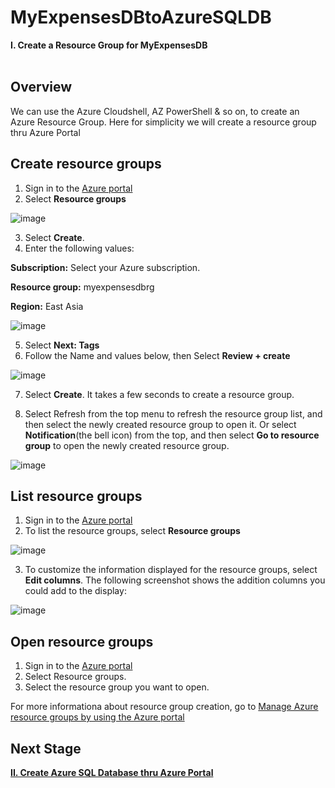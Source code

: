 # MyExpensesDBtoAzureSQLDB

**I. Create a Resource Group for MyExpensesDB**
<br/>
<br/>

**Overview**
------------------------------------------------------------------------------------------------------------------------------------
We can use the Azure Cloudshell, AZ PowerShell & so on, to create an Azure Resource Group. Here for simplicity we will create a resource group thru Azure Portal


**Create resource groups**
------------------------------------------------------------------------------------------------------------------------------------

1. Sign in to the [Azure portal](https://portal.azure.com/#home)
2. Select **Resource groups**

![image](https://user-images.githubusercontent.com/95063830/158051294-ac51529a-1c6d-4a24-a8ef-0cf9ab4797f3.png)

3. Select **Create**.
4. Enter the following values:

  **Subscription:** Select your Azure subscription.

  **Resource group:** myexpensesdbrg

  **Region:** East Asia
  
![image](https://user-images.githubusercontent.com/95063830/158051524-91a157ad-9747-472e-a96d-3a83b29f1c58.png)

5. Select **Next: Tags**
6. Follow the Name and values below, then Select **Review + create**

![image](https://user-images.githubusercontent.com/95063830/158051586-fbf908e1-e4ea-48d7-9588-4a267b520a6b.png)

7. Select **Create**. It takes a few seconds to create a resource group.

8. Select Refresh from the top menu to refresh the resource group list, and then select the newly created resource group to open it. Or select **Notification**(the bell icon) from the top, and then select **Go to resource group** to open the newly created resource group.

![image](https://user-images.githubusercontent.com/95063830/158051667-0149a710-349e-4f94-85de-cc71b20ab5ea.png)


**List resource groups**
------------------------------------------------------------------------------------------------------------------------------------

1. Sign in to the [Azure portal](https://portal.azure.com/#home)
2. To list the resource groups, select **Resource groups**

![image](https://user-images.githubusercontent.com/95063830/158051764-5054d265-887b-44e4-975f-2412d25511ff.png)

3. To customize the information displayed for the resource groups, select **Edit columns**. The following screenshot shows the addition columns you could add to the display:

![image](https://user-images.githubusercontent.com/95063830/158051786-0db2fd55-07ee-4bb4-9c60-79b088f261f4.png)


**Open resource groups**
------------------------------------------------------------------------------------------------------------------------------------
1. Sign in to the [Azure portal](https://portal.azure.com/#home)
2. Select Resource groups.
3. Select the resource group you want to open.

For more informationa about resource group creation, go to [Manage Azure resource groups by using the Azure portal](https://docs.microsoft.com/en-us/azure/azure-resource-manager/management/manage-resource-groups-portal)


**Next Stage**
------------------------------------------------------------------------------------------------------------------------------------

[**II. Create Azure SQL Database thru Azure Portal**](https://github.com/fortehub/MyExpensesDBtoAzureSQLDB/blob/e2cece152a3aa5cc5e707fef096c78168590fd92/II.%20Create%20Azure%20SQL%20Database%20thru%20Azure%20Portal.md)
